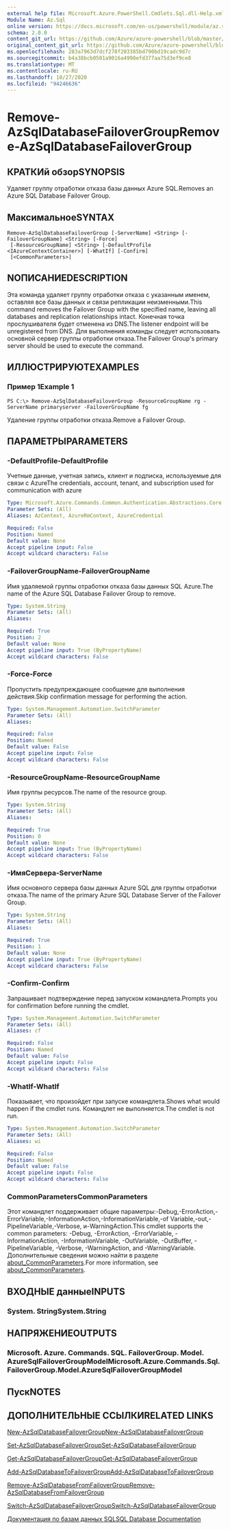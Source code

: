 ```yaml
---
external help file: Microsoft.Azure.PowerShell.Cmdlets.Sql.dll-Help.xml
Module Name: Az.Sql
online version: https://docs.microsoft.com/en-us/powershell/module/az.sql/remove-azsqldatabasefailovergroup
schema: 2.0.0
content_git_url: https://github.com/Azure/azure-powershell/blob/master/src/Sql/Sql/help/Remove-AzSqlDatabaseFailoverGroup.md
original_content_git_url: https://github.com/Azure/azure-powershell/blob/master/src/Sql/Sql/help/Remove-AzSqlDatabaseFailoverGroup.md
ms.openlocfilehash: 283a7963d7dcf278f203385bd790bd19cadc9d7c
ms.sourcegitcommit: b4a38bcb0501a9016a4998efd377aa75d3ef9ce8
ms.translationtype: MT
ms.contentlocale: ru-RU
ms.lasthandoff: 10/27/2020
ms.locfileid: "94246636"
---
```

# <span data-ttu-id="c843d-101">Remove-AzSqlDatabaseFailoverGroup</span><span class="sxs-lookup"><span data-stu-id="c843d-101">Remove-AzSqlDatabaseFailoverGroup</span></span>

## <span data-ttu-id="c843d-102">КРАТКИй обзор</span><span class="sxs-lookup"><span data-stu-id="c843d-102">SYNOPSIS</span></span>
<span data-ttu-id="c843d-103">Удаляет группу отработки отказа базы данных Azure SQL.</span><span class="sxs-lookup"><span data-stu-id="c843d-103">Removes an Azure SQL Database Failover Group.</span></span>

## <span data-ttu-id="c843d-104">Максимальное</span><span class="sxs-lookup"><span data-stu-id="c843d-104">SYNTAX</span></span>

```
Remove-AzSqlDatabaseFailoverGroup [-ServerName] <String> [-FailoverGroupName] <String> [-Force]
 [-ResourceGroupName] <String> [-DefaultProfile <IAzureContextContainer>] [-WhatIf] [-Confirm]
 [<CommonParameters>]
```

## <span data-ttu-id="c843d-105">NОПИСАНИЕ</span><span class="sxs-lookup"><span data-stu-id="c843d-105">DESCRIPTION</span></span>
<span data-ttu-id="c843d-106">Эта команда удаляет группу отработки отказа с указанным именем, оставляя все базы данных и связи репликации неизменными.</span><span class="sxs-lookup"><span data-stu-id="c843d-106">This command removes the Failover Group with the specified name, leaving all databases and replication relationships intact.</span></span> <span data-ttu-id="c843d-107">Конечная точка прослушивателя будет отменена из DNS.</span><span class="sxs-lookup"><span data-stu-id="c843d-107">The listener endpoint will be unregistered from DNS.</span></span>
<span data-ttu-id="c843d-108">Для выполнения команды следует использовать основной сервер группы отработки отказа.</span><span class="sxs-lookup"><span data-stu-id="c843d-108">The Failover Group's primary server should be used to execute the command.</span></span>

## <span data-ttu-id="c843d-109">ИЛЛЮСТРИРУЮТ</span><span class="sxs-lookup"><span data-stu-id="c843d-109">EXAMPLES</span></span>

### <span data-ttu-id="c843d-110">Пример 1</span><span class="sxs-lookup"><span data-stu-id="c843d-110">Example 1</span></span>
```
PS C:\> Remove-AzSqlDatabaseFailoverGroup -ResourceGroupName rg -ServerName primaryserver -FailoverGroupName fg
```

<span data-ttu-id="c843d-111">Удаление группы отработки отказа.</span><span class="sxs-lookup"><span data-stu-id="c843d-111">Remove a Failover Group.</span></span>

## <span data-ttu-id="c843d-112">ПАРАМЕТРЫ</span><span class="sxs-lookup"><span data-stu-id="c843d-112">PARAMETERS</span></span>

### <span data-ttu-id="c843d-113">-DefaultProfile</span><span class="sxs-lookup"><span data-stu-id="c843d-113">-DefaultProfile</span></span>
<span data-ttu-id="c843d-114">Учетные данные, учетная запись, клиент и подписка, используемые для связи с Azure</span><span class="sxs-lookup"><span data-stu-id="c843d-114">The credentials, account, tenant, and subscription used for communication with azure</span></span>

```yaml
Type: Microsoft.Azure.Commands.Common.Authentication.Abstractions.Core.IAzureContextContainer
Parameter Sets: (All)
Aliases: AzContext, AzureRmContext, AzureCredential

Required: False
Position: Named
Default value: None
Accept pipeline input: False
Accept wildcard characters: False
```

### <span data-ttu-id="c843d-115">-FailoverGroupName</span><span class="sxs-lookup"><span data-stu-id="c843d-115">-FailoverGroupName</span></span>
<span data-ttu-id="c843d-116">Имя удаляемой группы отработки отказа базы данных SQL Azure.</span><span class="sxs-lookup"><span data-stu-id="c843d-116">The name of the Azure SQL Database Failover Group to remove.</span></span>

```yaml
Type: System.String
Parameter Sets: (All)
Aliases:

Required: True
Position: 2
Default value: None
Accept pipeline input: True (ByPropertyName)
Accept wildcard characters: False
```

### <span data-ttu-id="c843d-117">-Force</span><span class="sxs-lookup"><span data-stu-id="c843d-117">-Force</span></span>
<span data-ttu-id="c843d-118">Пропустить предупреждающее сообщение для выполнения действия.</span><span class="sxs-lookup"><span data-stu-id="c843d-118">Skip confirmation message for performing the action.</span></span>

```yaml
Type: System.Management.Automation.SwitchParameter
Parameter Sets: (All)
Aliases:

Required: False
Position: Named
Default value: False
Accept pipeline input: False
Accept wildcard characters: False
```

### <span data-ttu-id="c843d-119">-ResourceGroupName</span><span class="sxs-lookup"><span data-stu-id="c843d-119">-ResourceGroupName</span></span>
<span data-ttu-id="c843d-120">Имя группы ресурсов.</span><span class="sxs-lookup"><span data-stu-id="c843d-120">The name of the resource group.</span></span>

```yaml
Type: System.String
Parameter Sets: (All)
Aliases:

Required: True
Position: 0
Default value: None
Accept pipeline input: True (ByPropertyName)
Accept wildcard characters: False
```

### <span data-ttu-id="c843d-121">-ИмяСервера</span><span class="sxs-lookup"><span data-stu-id="c843d-121">-ServerName</span></span>
<span data-ttu-id="c843d-122">Имя основного сервера базы данных Azure SQL для группы отработки отказа.</span><span class="sxs-lookup"><span data-stu-id="c843d-122">The name of the primary Azure SQL Database Server of the Failover Group.</span></span>

```yaml
Type: System.String
Parameter Sets: (All)
Aliases:

Required: True
Position: 1
Default value: None
Accept pipeline input: True (ByPropertyName)
Accept wildcard characters: False
```

### <span data-ttu-id="c843d-123">-Confirm</span><span class="sxs-lookup"><span data-stu-id="c843d-123">-Confirm</span></span>
<span data-ttu-id="c843d-124">Запрашивает подтверждение перед запуском командлета.</span><span class="sxs-lookup"><span data-stu-id="c843d-124">Prompts you for confirmation before running the cmdlet.</span></span>

```yaml
Type: System.Management.Automation.SwitchParameter
Parameter Sets: (All)
Aliases: cf

Required: False
Position: Named
Default value: False
Accept pipeline input: False
Accept wildcard characters: False
```

### <span data-ttu-id="c843d-125">-WhatIf</span><span class="sxs-lookup"><span data-stu-id="c843d-125">-WhatIf</span></span>
<span data-ttu-id="c843d-126">Показывает, что произойдет при запуске командлета.</span><span class="sxs-lookup"><span data-stu-id="c843d-126">Shows what would happen if the cmdlet runs.</span></span>
<span data-ttu-id="c843d-127">Командлет не выполняется.</span><span class="sxs-lookup"><span data-stu-id="c843d-127">The cmdlet is not run.</span></span>

```yaml
Type: System.Management.Automation.SwitchParameter
Parameter Sets: (All)
Aliases: wi

Required: False
Position: Named
Default value: False
Accept pipeline input: False
Accept wildcard characters: False
```

### <span data-ttu-id="c843d-128">CommonParameters</span><span class="sxs-lookup"><span data-stu-id="c843d-128">CommonParameters</span></span>
<span data-ttu-id="c843d-129">Этот командлет поддерживает общие параметры:-Debug,-ErrorAction,-ErrorVariable,-InformationAction,-InformationVariable,-of Variable,-out,-PipelineVariable,-Verbose, и-WarningAction.</span><span class="sxs-lookup"><span data-stu-id="c843d-129">This cmdlet supports the common parameters: -Debug, -ErrorAction, -ErrorVariable, -InformationAction, -InformationVariable, -OutVariable, -OutBuffer, -PipelineVariable, -Verbose, -WarningAction, and -WarningVariable.</span></span> <span data-ttu-id="c843d-130">Дополнительные сведения можно найти в разделе [about_CommonParameters](http://go.microsoft.com/fwlink/?LinkID=113216).</span><span class="sxs-lookup"><span data-stu-id="c843d-130">For more information, see [about_CommonParameters](http://go.microsoft.com/fwlink/?LinkID=113216).</span></span>

## <span data-ttu-id="c843d-131">ВХОДНЫЕ данные</span><span class="sxs-lookup"><span data-stu-id="c843d-131">INPUTS</span></span>

### <span data-ttu-id="c843d-132">System. String</span><span class="sxs-lookup"><span data-stu-id="c843d-132">System.String</span></span>

## <span data-ttu-id="c843d-133">НАПРЯЖЕНИЕ</span><span class="sxs-lookup"><span data-stu-id="c843d-133">OUTPUTS</span></span>

### <span data-ttu-id="c843d-134">Microsoft. Azure. Commands. SQL. FailoverGroup. Model. AzureSqlFailoverGroupModel</span><span class="sxs-lookup"><span data-stu-id="c843d-134">Microsoft.Azure.Commands.Sql.FailoverGroup.Model.AzureSqlFailoverGroupModel</span></span>

## <span data-ttu-id="c843d-135">Пуск</span><span class="sxs-lookup"><span data-stu-id="c843d-135">NOTES</span></span>

## <span data-ttu-id="c843d-136">ДОПОЛНИТЕЛЬНЫЕ ССЫЛКИ</span><span class="sxs-lookup"><span data-stu-id="c843d-136">RELATED LINKS</span></span>

[<span data-ttu-id="c843d-137">New-AzSqlDatabaseFailoverGroup</span><span class="sxs-lookup"><span data-stu-id="c843d-137">New-AzSqlDatabaseFailoverGroup</span></span>](./New-AzSqlDatabaseFailoverGroup.md)

[<span data-ttu-id="c843d-138">Set-AzSqlDatabaseFailoverGroup</span><span class="sxs-lookup"><span data-stu-id="c843d-138">Set-AzSqlDatabaseFailoverGroup</span></span>](./Set-AzSqlDatabaseFailoverGroup.md)

[<span data-ttu-id="c843d-139">Get-AzSqlDatabaseFailoverGroup</span><span class="sxs-lookup"><span data-stu-id="c843d-139">Get-AzSqlDatabaseFailoverGroup</span></span>](./Get-AzSqlDatabaseFailoverGroup.md)

[<span data-ttu-id="c843d-140">Add-AzSqlDatabaseToFailoverGroup</span><span class="sxs-lookup"><span data-stu-id="c843d-140">Add-AzSqlDatabaseToFailoverGroup</span></span>](./Add-AzSqlDatabaseToFailoverGroup.md)

[<span data-ttu-id="c843d-141">Remove-AzSqlDatabaseFromFailoverGroup</span><span class="sxs-lookup"><span data-stu-id="c843d-141">Remove-AzSqlDatabaseFromFailoverGroup</span></span>](./Remove-AzSqlDatabaseFromFailoverGroup.md)

[<span data-ttu-id="c843d-142">Switch-AzSqlDatabaseFailoverGroup</span><span class="sxs-lookup"><span data-stu-id="c843d-142">Switch-AzSqlDatabaseFailoverGroup</span></span>](./Switch-AzSqlDatabaseFailoverGroup.md)

[<span data-ttu-id="c843d-143">Документация по базам данных SQL</span><span class="sxs-lookup"><span data-stu-id="c843d-143">SQL Database Documentation</span></span>](https://docs.microsoft.com/azure/sql-database/)
